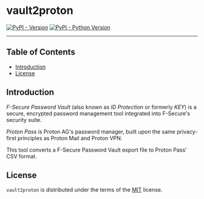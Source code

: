 # vault2proton

[![PyPI - Version](https://img.shields.io/pypi/v/vault2proton.svg)](https://pypi.org/project/vault2proton)
[![PyPI - Python Version](https://img.shields.io/pypi/pyversions/vault2proton.svg)](https://pypi.org/project/vault2proton)

---

## Table of Contents

- [Introduction](#introduction)
- [License](#license)

## Introduction

_F-Secure Password Vault_ (also known as _ID Protection_ or formerly _KEY_) is a secure, encrypted password management tool integrated into F-Secure's security suite.

_Proton Pass_ is Proton AG's password manager, built upon the same privacy-first principles as Proton Mail and Proton VPN.

This tool converts a F-Secure Password Vault export file to Proton Pass' CSV format.

## License

`vault2proton` is distributed under the terms of the [MIT](https://spdx.org/licenses/MIT.html) license.
